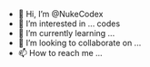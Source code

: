 - 👋 Hi, I’m @NukeCodex
- 👀 I’m interested in ... codes
- 🌱 I’m currently learning ...
- 💞️ I’m looking to collaborate on ...
- 📫 How to reach me ...

<!---
NukeCodex/NukeCodex is a ✨ special ✨ repository because its `README.md` (this file) appears on your GitHub profile.
You can click the Preview link to take a look at your changes.
--->
